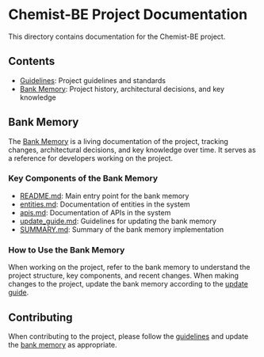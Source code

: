 # Chemist-BE Project Documentation

This directory contains documentation for the Chemist-BE project.

## Contents

- [Guidelines](guidelines.md): Project guidelines and standards
- [Bank Memory](bank_memory/README.md): Project history, architectural decisions, and key knowledge

## Bank Memory

The [Bank Memory](bank_memory/README.md) is a living documentation of the project, tracking changes, architectural decisions, and key knowledge over time. It serves as a reference for developers working on the project.

### Key Components of the Bank Memory

- [README.md](bank_memory/README.md): Main entry point for the bank memory
- [entities.md](bank_memory/entities.md): Documentation of entities in the system
- [apis.md](bank_memory/apis.md): Documentation of APIs in the system
- [update_guide.md](bank_memory/update_guide.md): Guidelines for updating the bank memory
- [SUMMARY.md](bank_memory/SUMMARY.md): Summary of the bank memory implementation

### How to Use the Bank Memory

When working on the project, refer to the bank memory to understand the project structure, key components, and recent changes. When making changes to the project, update the bank memory according to the [update guide](bank_memory/update_guide.md).

## Contributing

When contributing to the project, please follow the [guidelines](guidelines.md) and update the [bank memory](bank_memory/README.md) as appropriate.

